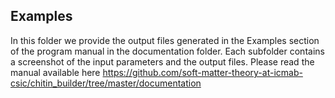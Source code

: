 ## Examples

In this folder we provide the output files generated in the Examples section of the program manual in the documentation folder. 
Each subfolder contains a screenshot of the input parameters and the output files.
Please read the manual available here https://github.com/soft-matter-theory-at-icmab-csic/chitin_builder/tree/master/documentation 
